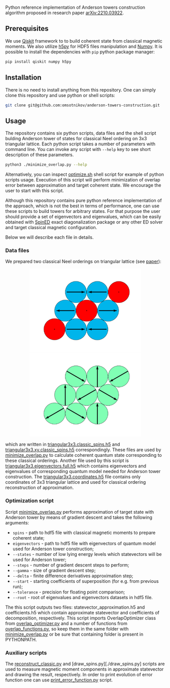 Python reference implementation of Anderson towers construction algorithm proposed in research paper [arXiv:2210.03922](https://arxiv.org/abs/2210.03922).

## Prerequisites
We use [Qiskit](https://qiskit.org) framework to to build coherent state from classical magnetic moments. We also utilize [h5py](https://docs.h5py.org/en/stable/) for HDF5 files manipulation and [Numpy](https://numpy.org). It is possible to install the dependencies with `pip` python package manager:
```sh
pip install qiskit numpy h5py
```

## Installation
There is no need to install anything from this repository. 
One can simply clone this repository and use python or shell scripts:
```sh
git clone git@github.com:omsotnikov/anderson-towers-construction.git
```

## Usage
The repository contains six python scripts, data files and the shell script bulding Anderson tower of states for classical Neel ordering on 3x3 triangular lattice.
Each python script takes a number of parameters with command line.
You can invoke any script with `--help` key to see short description of these parameters. 
```sh
python3 ./minimize_overlap.py --help
```
Alternatively, you can inspect [optimize.sh](./optimize.sh) shell script for example of python scripts usage. 
Execution of this script will perform minimization of overlap error between approximation and target coherent state.
We encourage the user to start with this script.

Although this repository contains pure python reference implementation of the approach, which is not the best in terms of performance, one can use these scripts to build towers for arbitrary states.
For that purpose the user should provide a set of eigenvectors and eigenvalues, which can be easily obtained with [SpinED](https://github.com/twesterhout/spin-ed) exact diagonalization package or any other ED solver and target classical magnetic configuration.

Below we will describe each file in details.

### Data files
We prepared two classical Neel orderings on triangular lattice (see [paper](https://arxiv.org/abs/2107.09894)):

<p align="center">
  <img src="./figures/triangular3x3.classic_spins.svg" width="350" alttext="Neel out-of-plane ordering">
  <img src="./figures/triangular3x3.xy.classic_spins.svg" width="350" alttext="Neel in-plane ordering">
</p>

which are written in [triangular3x3.classic_spins.h5](./triangular3x3.classic_spins.h5) and [triangular3x3.xy.classic_spins.h5](./triangular3x3.xy.classic_spins.h5) correspondingly.
These files are used by [minimize_overlap.py](./minimize_overlap.py) to calculate coherent quantum state corresponding to these classical orderings. 
Another file used by this script is [triangular3x3.eigenvectors.full.h5](./triangular3x3.eigenvectors.full.h5) which contains eigenvectors and eigenvalues of corresponding quantum model needed for Anderson tower construction. The [triangular3x3.coordinates.h5](./triangular3x3.coordinates.h5) file contains only coordinates of 3x3 triangular lattice and used for classical ordering reconstruction of approximation.

### Optimization script
Script [minimize_overlap.py](./minimize_overlap.py) performs approximation of target state with Anderson tower by means of gradient descent and takes the following arguments:
- `spins` - path to hdf5 file with classical magnetic moments to prepare coherent state;
- `eigenvectors` - path to hdf5 file with eigenvectors of quantum model used for Anderson tower construction;
- `--states` - number of low lying energy levels which statevectors will be used for Anderson tower;
- `--steps` - number of gradient descent steps to perform;
- `--gamma` - size of gradient descent step;
- `--delta` - finite difference derivatives approximation step;
- `--start` - starting coefficients of superposition (for e.g. from previous run);
- `--tolerance` - precision for floating point comparison;
- `--root` - root of eigenvalues and eigenvectors datasets in hdf5 file.

The this script outputs two files: statevector_approximation.h5 and coefficients.h5 which contain approximate statevector and coefficients of decomposition, respectively.
This script imports OverlapOptimizer class from [overlap_optimizer.py](./overlap_optimizer.py) and a number of functions from [overlap_functions.py](./overlap_functions.py), so keep them in the same folder with [minimize_overlap.py](./minimize_overlap.py) or be sure that containing folder is present in PYTHONPATH.

### Auxiliary scripts

The [reconstruct_classic.py](./reconstruct_classic.py) and [draw_spins.py][./draw_spins.py] scripts are used to measure magnetic moment components in approximate statevector and drawing the result, respectively. In order to print evolution of error function one can use [print_error_function.py](./print_error_function.py) script.

